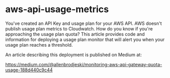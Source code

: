 # aws-api-usage-metrics
You've created an API Key and  usage plan for your AWS API. AWS doesn't publish usage plan metrics to Cloudwatch. How do you know if you're approaching the usage plan quota? This article provides code and information for deploying a usage plan monitor that will alert you when your usage plan reaches a threshold.

An article describing this deployment is published on Medium at:

https://medium.com/@allenbrodjeski/monitoring-aws-api-gateway-quota-usage-188d440c9c44

